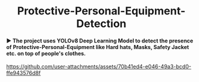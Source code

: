 <h1 align="center">Protective-Personal-Equipment-Detection</h1>

#### ▶ The project uses YOLOv8 Deep Learning Model to detect the presence of Protective-Personal-Equipment like Hard hats, Masks, Safety Jacket etc. on top of people's clothes.  

https://github.com/user-attachments/assets/70b41ed4-e046-49a3-bcd0-ffe943576d8f


